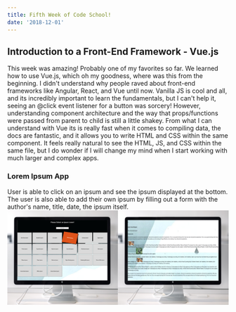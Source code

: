 ```yaml
---
title: Fifth Week of Code School!
date: '2018-12-01'
---
```


## Introduction to a Front-End Framework - Vue.js

This week was amazing! Probably one of my favorites so far. We learned how to use Vue.js, which oh my goodness, where was this from the beginning. I didn't understand why people raved about front-end frameworks like Angular, React, and Vue until now. Vanilla JS is cool and all, and its incredibly important to learn the fundamentals, but I can't help it, seeing an @click event listener for a button was sorcery! However, understanding component architecture and the way that props/functions were passed from parent to child is still a little shakey. From what I can understand with Vue its is really fast when it comes to compiling data, the docs are fantastic, and it allows you to write HTML and CSS within the same component. It feels really natural to see the HTML, JS, and CSS within the same file, but I do wonder if I will change my mind when I start working with much larger and complex apps. 

### Lorem Ipsum App
User is able to click on an ipsum and see the ipsum displayed at the bottom. The user is also able to add their own ipsum by filling out a form with the author's name, title, date, the ipsum itself. 
![alt text](lorem-photo.png)